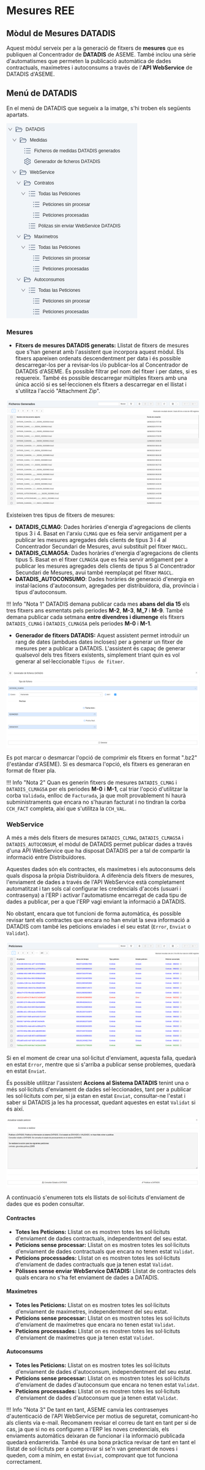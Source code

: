 # Mesures REE

## Mòdul de Mesures DATADIS

Aquest mòdul serveix per a la generació de fitxers de **mesures** que es publiquen al Concentrador de **DATADIS**
de ASEME. També inclou una sèrie d'automatismes que permeten la publicació automàtica de dades contractuals, maxímetres i
autoconsums a través de l'**API WebService** de DATADIS d'ASEME.

## Menú de DATADIS

En el menú de DATADIS que segueix a la imatge, s'hi troben els següents apartats.

[ ![Menú General](_static/medidas_datadis/menu_general.png)](_static/medidas_datadis/menu_general.png)

### Mesures
* **Fitxers de mesures DATADIS generats:** Llistat de fitxers de mesures que s'han generat amb l'assistent que incorpora
aquest mòdul. Els fitxers apareixen ordenats descendentment per data i és possible descarregar-los per a revisar-los i/o
publicar-los al Concentrador de DATADIS d'ASEME. És possible filtrar pel nom del fitxer i per dates, si es requereix. També
és possible descarregar múltiples fitxers amb una única acció si es sel·leccionen els fitxers a descarregar en el llistat i
s'utilitza l'acció "Attachment Zip".

[ ![Llistat Fitxers DATADIS](_static/medidas_datadis/datadis_listado.png)](_static/medidas_datadis/datadis_listado.png)

Existeixen tres tipus de fitxers de mesures:

  * **DATADIS_CLMAG**: Dades horàries d'energia d'agregacions de clients tipus 3 i 4. Basat en l'arxiu `CLMAG` que es feia servir
    antigament per a publicar les mesures agregades dels clients de tipus 3 i 4 al Concentrador Secundari de Mesures, avui
    substituït pel fitxer `MAGCL`.
  * **DATADIS_CLMAG5A**: Dades horàries d'energia d'agregacions de clients tipus 5. Basat en el fitxer `CLMAG5A` que es feia servir
   antigament per a publicar les mesures agregades dels clients de tipus 5 al Concentrador Secundari de Mesures, avui
   també reemplaçat pel fitxer `MAGCL`.
  * **DATADIS_AUTOCONSUMO**: Dades horàries de generació d'energia en instal·lacions d'autoconsum, agregades per distribuïdora,
   dia, província i tipus d'autoconsum.

!!! Info "Nota 1"
    DATADIS demana publicar cada mes **abans del dia 15** els tres fitxers ans esmentats pels periodes **M-2**, **M-3**, **M_7** i **M-9**.
    També demana publicar cada setmana **entre divendres i diumenge** els fitxers `DATADIS_CLMAG` i `DATADIS_CLMAG5A` pels periodes **M-0** i **M-1**.

* **Generador de fitxers DATADIS:** Aquest assistent permet introduïr un rang de dates (ambdues dates incloses) per a generar
un fitxer de mesures per a publicar a DATADIS. L'assistent és capaç de generar qualsevol dels tres fitxers existents, simplement
triant quin es vol generar al sel·leccionable `Tipus de fitxer`.

[ ![Assistent Fitxers DATADIS](_static/medidas_datadis/datadis_asistente.png)](_static/medidas_datadis/datadis_asistente.png)

Es pot marcar o desmarcar l'opció de comprimir els fitxers en format ".bz2" (l'estàndar d'ASEME). Si es desmarca l'opció, els
fitxers es generaran en format de fitxer pla.

!!! Info "Nota 2"
    Quan es generin fitxers de mesures `DATADIS_CLMAG` i `DATADIS_CLMAG5A` per els periodes **M-0** i **M-1**, cal triar l'opció
    d'utilitzar la corba `Validada`, enlloc de `Facturada`, ja que molt provablement hi haurà subministraments que encara
    no s'hauran facturat i no tindran la corba `CCH_FACT` completa, així que s'utilitza la `CCH_VAL`.

### WebService

A més a més dels fitxers de mesures `DATADIS_CLMAG`, `DATADIS_CLMAG5A` i `DATADIS_AUTOCONSUM`, el mòdul de DATADIS permet publicar
dades a través d'una API WebService que ha disposat DATADIS per a tal de compartir la informació entre Distribuïdores.

Aquestes dades són els contractes, els maxímetres i els autoconsums dels quals disposa la pròpia Distribuïdora. A diferència dels
fitxers de mesures, l'enviament de dades a través de l'API WebService està completament automatitzat i tan sols cal configurar
les credencials d'accés (usuari i contrasenya) a l'ERP i activar l'automatisme encarregat de cada tipu de dades a publicar, per a que
l'ERP vagi enviant la informació a DATADIS.

No obstant, encara que tot funcioni de forma automàtica, és possible revisar tant els contractes que encara no han enviat la seva informació a
DATADIS com també les peticions enviades i el seu estat (`Error`, `Enviat` o `Validat`).

[ ![Llistat API WebService DATADIS](_static/medidas_datadis/api_listado.png)](_static/medidas_datadis/api_listado.png)

Si en el moment de crear una sol·licitut d'enviament, aquesta falla, quedarà en estat `Error`, mentre que si s'arriba a publicar
sense problemes, quedarà en estat `Enviat`. 

És possible utilitzar l'assistent **Accions al Sistema DATADIS** tenint una o més sol·licituts d'enviament de dades sel·leccionades,
tant per a publicar les sol·licituts com per, si ja estan en estat `Enviat`, consultar-ne l'estat i saber si DATADIS ja les ha processat,
quedant aquestes en estat `Validat` si és així.

[ ![Asistente API WebService DATADIS](_static/medidas_datadis/api_asistente.png)](_static/medidas_datadis/api_asistente.png)

A continuació s'enumeren tots els llistats de sol·licituts d'enviament de dades que es poden consultar.

#### Contractes
* **Totes les Peticions:** Llistat on es mostren totes les sol·licituts d'enviament de dades contractuals, independentment del seu estat.
* **Peticions sense processar:** Llistat on es mostren totes les sol·licituts d'enviament de dades contractuals que encara no tenen estat `Validat`.
* **Peticions processades:** Llistat on es mostren totes les sol·licituts d'enviament de dades contractuals que ja tenen estat `Validat`.
* **Pòlisses sense enviar WebService DATADIS:** Llistat de contractes dels quals encara no s'ha fet enviament de dades a DATADIS.

#### Maxímetres
* **Totes les Peticions:** Llistat on es mostren totes les sol·licituts d'enviament de maxímetres, independentment del seu estat.
* **Peticions sense processar:** Llistat on es mostren totes les sol·licituts d'enviament de maxímetres que encara no tenen estat `Validat`.
* **Peticions processades:** Llistat on es mostren totes les sol·licituts d'enviament de maxímetres que ja tenen estat `Validat`.

#### Autoconsums
* **Totes les Peticions:** Llistat on es mostren totes les sol·licituts d'enviament de dades d'autoconsum, independentment del seu estat.
* **Peticions sense processar:** Llistat on es mostren totes les sol·licituts d'enviament de dades d'autoconsum que encara no tenen estat `Validat`.
* **Peticions processades:** Llistat on es mostren totes les sol·licituts d'enviament de dades d'autoconsum que ja tenen estat `Validat`.

!!! Info "Nota 3"
    De tant en tant, ASEME canvia les contrasenyes d'autenticació de l'API WebService per motius de seguretat, comunicant-ho als clients via
    e-mail. Recomanem revisar el correu de tant en tant per si de cas, ja que si no es configuren a l'ERP les noves credencials, els enviaments
    automàtics deixaran de funcionar i la informació publicada quedarà endarrerida. També és una bona pràctica revisar de tant en tant el llistat
    de sol·licituts per a comprovar si se'n van generant de noves i queden, com a mínim, en estat `Enviat`, comprovant que tot funciona correctament.
